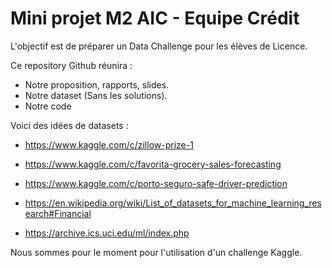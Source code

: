 # Mini projet M2 AIC - Equipe Crédit

L'objectif est de préparer un Data Challenge pour les élèves de Licence.

Ce repository Github réunira :

- Notre proposition, rapports, slides.
- Notre dataset (Sans les solutions).
- Notre code

Voici des idées de datasets :

- https://www.kaggle.com/c/zillow-prize-1

- https://www.kaggle.com/c/favorita-grocery-sales-forecasting

- https://www.kaggle.com/c/porto-seguro-safe-driver-prediction

- https://en.wikipedia.org/wiki/List_of_datasets_for_machine_learning_research#Financial

- https://archive.ics.uci.edu/ml/index.php


Nous sommes pour le moment pour l'utilisation d'un challenge Kaggle.
